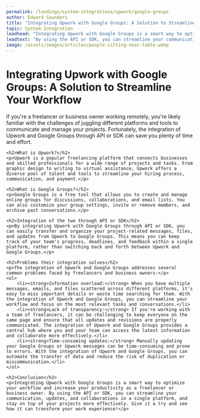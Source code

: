 ```yaml
---
permalink: /landings/system-integrations/upwork/google-groups
author: Edward Saunders
title: "Integrating Upwork with Google Groups: A Solution to Streamline Your Workflow"
topic: System Integration
leadhead: "Integrating Upwork with Google Groups is a smart way to optimize your workflow and increase your productivity as a freelancer or business owner"
leadtext: "By using the API or SDK, you can streamline your communication, updates, and collaborations in a single platform, and stay on top of your projects more effectively. Give it a try and see how it can transform your work experience!"
image: /assets/images/articles/people-sitting-near-table.webp
---
```

<div class="arttext">	<h1>Integrating Upwork with Google Groups: A Solution to Streamline Your Workflow</h1>
	<p>If you're a freelancer or business owner working remotely, you're likely familiar with the challenges of juggling different platforms and tools to communicate and manage your projects. Fortunately, the integration of Upwork and Google Groups through API or SDK can save you plenty of time and effort.</p>

	<h2>What is Upwork?</h2>
	<p>Upwork is a popular freelancing platform that connects businesses and skilled professionals for a wide range of projects and tasks. From graphic design to writing to virtual assistance, Upwork offers a diverse pool of talent and tools to streamline your hiring process, communication, and payment.</p>

	<h2>What is Google Groups?</h2>
	<p>Google Groups is a free tool that allows you to create and manage online groups for discussions, collaborations, and email lists. You can also customize your group settings, invite or remove members, and archive past conversations.</p>

	<h2>Integration of the two through API or SDK</h2>
	<p>By integrating Upwork with Google Groups through API or SDK, you can easily transfer and organize your project-related messages, files, and updates from Upwork to Google Groups. This means you can keep track of your team's progress, deadlines, and feedback within a single platform, rather than switching back and forth between Upwork and Google Groups.</p>

	<h2>Problems their integration solves</h2>
	<p>The integration of Upwork and Google Groups addresses several common problems faced by freelancers and business owners:</p>
	<ol>
		<li><strong>Information overload:</strong> When you have multiple messages, emails, and files scattered across different platforms, it's easy to miss important details or waste time searching for them. With the integration of Upwork and Google Groups, you can streamline your workflow and focus on the most relevant tasks and conversations.</li>
		<li><strong>Lack of transparency:</strong> If you're working with a team of freelancers, it can be challenging to keep everyone on the same page and ensure that all updates and revisions are properly communicated. The integration of Upwork and Google Groups provides a central hub where you and your team can access the latest information and collaborate more effectively.</li>
		<li><strong>Time-consuming updates:</strong> Manually updating your Google Groups or Upwork messages can be time-consuming and prone to errors. With the integration of Upwork and Google Groups, you can automate the transfer of data and reduce the risk of duplication or miscommunication.</li>
	</ol>

	<h2>Conclusion</h2>
	<p>Integrating Upwork with Google Groups is a smart way to optimize your workflow and increase your productivity as a freelancer or business owner. By using the API or SDK, you can streamline your communication, updates, and collaborations in a single platform, and stay on top of your projects more effectively. Give it a try and see how it can transform your work experience!</p>
</div>